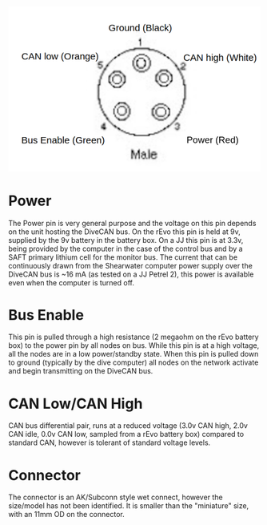 ![DiveCAN Pinout](Pinout.png)

# Power
The Power pin is very general purpose and the voltage on this pin depends on the unit hosting the DiveCAN bus. On the rEvo this pin is held at 9v, supplied by the 9v battery in the battery box. On a JJ this pin is at 3.3v, being provided by the computer in the case of the control bus and by a SAFT primary lithium cell for the monitor bus. The current that can be continuously drawn from the Shearwater computer power supply over the DiveCAN bus is ~16 mA (as tested on a JJ Petrel 2), this power is available even when the computer is turned off.

# Bus Enable 
This pin is pulled through a high resistance (2 megaohm on the rEvo battery box) to the power pin by all nodes on bus. While this pin is at a high voltage, all the nodes are in a low power/standby state. When this pin is pulled down to ground (typically by the dive computer) all nodes on the network activate and begin transmitting on the DiveCAN bus.

# CAN Low/CAN High
CAN bus differential pair, runs at a reduced voltage (3.0v CAN high, 2.0v CAN idle, 0.0v CAN low, sampled from a rEvo battery box) compared to standard CAN, however is tolerant of standard voltage levels.

# Connector
The connector is an AK/Subconn style wet connect, however the size/model has not been identified. It is smaller than the "miniature" size, with an 11mm OD on the connector.

